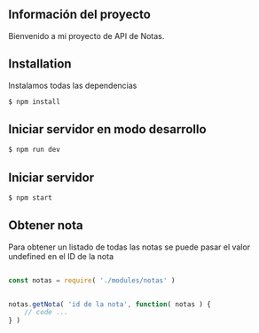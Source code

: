 
## Información del proyecto

Bienvenido a mi proyecto de API de Notas.

## Installation

Instalamos todas las dependencias

```bash
$ npm install
```

## Iniciar servidor en modo desarrollo

```bash
$ npm run dev
```

## Iniciar servidor

```bash
$ npm start
```

## Obtener nota

Para obtener un listado de todas las notas se puede pasar el valor undefined en el ID de la nota

```js

const notas = require( './modules/notas' )

```

```js

notas.getNota( 'id de la nota', function( notas ) {
    // code ... 
} )

```

